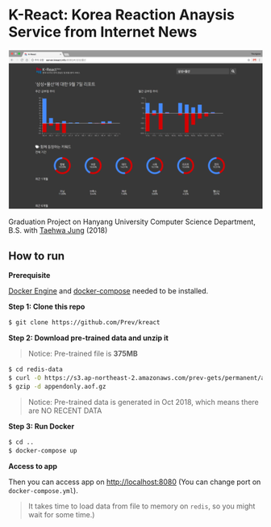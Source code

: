 # K-React: Korea Reaction Anaysis Service from Internet News

![screenshot](./images/screenshot.png)

Graduation Project on Hanyang University Computer Science Department, B.S.
with [Taehwa Jung](https://github.com/thjeong917) (2018)




## How to run

**Prerequisite**

[Docker Engine](https://docs.docker.com/install/) and [docker-compose](https://docs.docker.com/compose/install/) needed to be installed.



**Step 1: Clone this repo**

```bash
$ git clone https://github.com/Prev/kreact
```



**Step 2: Download pre-trained data and unzip it**

> Notice: Pre-trained file is **375MB**

```bash
$ cd redis-data
$ curl -O https://s3.ap-northeast-2.amazonaws.com/prev-gets/permanent/appendonly.aof.gz
$ gzip -d appendonly.aof.gz
```

> Notice: Pre-trained data is generated in Oct 2018, which means there are NO RECENT DATA



**Step 3: Run Docker**

```bash
$ cd ..
$ docker-compose up
```



**Access to app**

Then you can access app on [http://localhost:8080](http://localhost:8080) (You can change port on `docker-compose.yml`).

> It takes time to load data from file to memory on `redis`, so you might wait for some time.)

